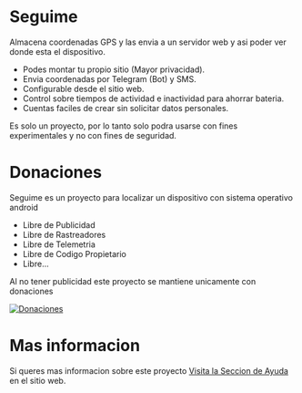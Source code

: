 # Seguime

Almacena coordenadas GPS y las envia a un servidor web y asi poder ver donde
esta el dispositivo.

* Podes montar tu propio sitio (Mayor privacidad).
* Envia coordenadas por Telegram (Bot) y SMS.
* Configurable desde el sitio web.
* Control sobre tiempos de actividad e inactividad para ahorrar bateria.
* Cuentas faciles de crear sin solicitar datos personales.

Es solo un proyecto, por lo tanto solo podra usarse con fines experimentales y
no con fines de seguridad.



# Donaciones

Seguime es un proyecto para localizar un dispositivo con sistema operativo android 

* Libre de Publicidad
* Libre de Rastreadores
* Libre de Telemetria
* Libre de Codigo Propietario
* Libre...

Al no tener publicidad este proyecto se mantiene unicamente con donaciones

[![Donaciones](https://www.paypalobjects.com/en_US/i/btn/btn_donateCC_LG.gif)](https://www.paypal.com/cgi-bin/webscr?cmd=_s-xclick&hosted_button_id=BDUHGWZKV2R8W)

# Mas informacion

Si queres mas informacion sobre este proyecto [Visita la Seccion de Ayuda](http://javierpc.esy.es/seguime/ayuda.php) en el sitio web.
